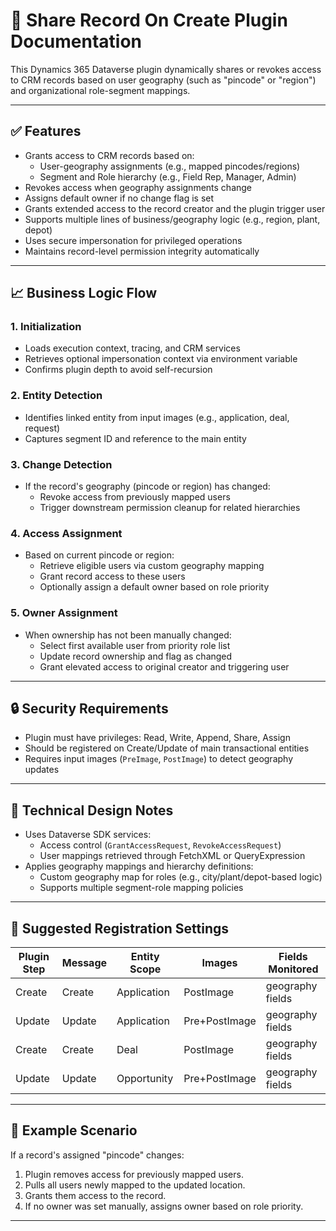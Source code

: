 
# 🔁 Share Record On Create Plugin Documentation

This Dynamics 365 Dataverse plugin dynamically shares or revokes access to CRM records based on user geography (such as "pincode" or "region") and organizational role-segment mappings.

---

## ✅ Features

- Grants access to CRM records based on:
  - User-geography assignments (e.g., mapped pincodes/regions)
  - Segment and Role hierarchy (e.g., Field Rep, Manager, Admin)
- Revokes access when geography assignments change
- Assigns default owner if no change flag is set
- Grants extended access to the record creator and the plugin trigger user
- Supports multiple lines of business/geography logic (e.g., region, plant, depot)
- Uses secure impersonation for privileged operations
- Maintains record-level permission integrity automatically

---

## 📈 Business Logic Flow

### 1. **Initialization**
- Loads execution context, tracing, and CRM services
- Retrieves optional impersonation context via environment variable
- Confirms plugin depth to avoid self-recursion

### 2. **Entity Detection**
- Identifies linked entity from input images (e.g., application, deal, request)
- Captures segment ID and reference to the main entity

### 3. **Change Detection**
- If the record's geography (pincode or region) has changed:
  - Revoke access from previously mapped users
  - Trigger downstream permission cleanup for related hierarchies

### 4. **Access Assignment**
- Based on current pincode or region:
  - Retrieve eligible users via custom geography mapping
  - Grant record access to these users
  - Optionally assign a default owner based on role priority

### 5. **Owner Assignment**
- When ownership has not been manually changed:
  - Select first available user from priority role list
  - Update record ownership and flag as changed
  - Grant elevated access to original creator and triggering user

---

## 🔒 Security Requirements

- Plugin must have privileges: Read, Write, Append, Share, Assign
- Should be registered on Create/Update of main transactional entities
- Requires input images (`PreImage`, `PostImage`) to detect geography updates

---

## 🧠 Technical Design Notes

- Uses Dataverse SDK services:
  - Access control (`GrantAccessRequest`, `RevokeAccessRequest`)
  - User mappings retrieved through FetchXML or QueryExpression
- Applies geography mappings and hierarchy definitions:
  - Custom geography map for roles (e.g., city/plant/depot-based logic)
  - Supports multiple segment-role mapping policies

---

## 📁 Suggested Registration Settings

| Plugin Step    | Message | Entity Scope   | Images        | Fields Monitored |
|----------------|---------|----------------|---------------|------------------|
| Create         | Create  | Application    | PostImage     | geography fields |
| Update         | Update  | Application    | Pre+PostImage | geography fields |
| Create         | Create  | Deal           | PostImage     | geography fields |
| Update         | Update  | Opportunity    | Pre+PostImage | geography fields |

---

## 🧪 Example Scenario

If a record's assigned "pincode" changes:

1. Plugin removes access for previously mapped users.
2. Pulls all users newly mapped to the updated location.
3. Grants them access to the record.
4. If no owner was set manually, assigns owner based on role priority.

---


